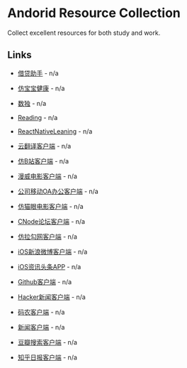 # Andorid Resource Collection
Collect excellent resources for both study and work.


## Links

* [借贷助手](https://github.com/liuhongjun719/react-native-DaidaiHelperNew) - n/a
* [仿宝宝健康](https://github.com/liuhongjun719/react-native-BabyHealth) - n/a
* [数独](https://github.com/nihgwu/react-native-sudoku) - n/a
* [Reading](https://github.com/attentiveness/reading) - n/a
* [ReactNativeLeaning](https://github.com/CoderGLM/ReactNativeLeaning) - n/a
* [云翻译客户端](https://github.com/eesc88/programmer) - n/a
* [仿B站客户端](https://github.com/879479119/Bilibili-React-Native) - n/a
* [漫威电影客户端](https://github.com/Shuijwan/marvel) - n/a
* [公司移动OA办公客户端](https://github.com/talentjiang/react_native_office) - n/a
* [仿猫眼电影客户端](https://github.com/yohnz/maoyanFilm) - n/a
* [CNode论坛客户端](https://github.com/soliury/noder-react-native) - n/a

* [仿拉勾网客户端](https://github.com/Kennytian/LagouApp) - n/a
* [iOS新浪微博客户端](https://github.com/SFantasy/WeiboReactNative) - n/a
* [iOS资讯头条APP](https://github.com/kailuo99/toutiao) - n/a
* [Github客户端](https://github.com/xiekw2010/react-native-gitfeed) - n/a
* [Hacker新闻客户端](https://github.com/iSimar/HackerNews-React-Native) - n/a
* [码农客户端](https://github.com/starzhy/TheOneCoder) - n/a
* [新闻客户端](https://github.com/tabalt/ReactNativeNews) - n/a
* [豆瓣搜索客户端](https://github.com/vczero/React-Dou) - n/a
* [知乎日报客户端](https://github.com/race604/ZhiHuDaily-React-Native) - n/a
